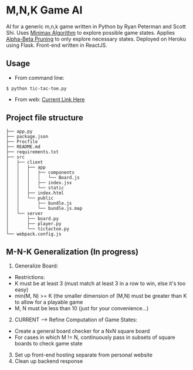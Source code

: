 # M,N,K Game AI

AI for a generic m,n,k game written in Python by Ryan Peterman and Scott Shi. Uses [Minimax Algorithm](https://en.wikipedia.org/wiki/Minimax) to explore possible game states. Applies [Alpha-Beta Pruning](https://en.wikipedia.org/wiki/Alpha%E2%80%93beta_pruning) to only explore necessary states. Deployed on Heroku using Flask. Front-end written in ReactJS.

## Usage
* From command line:
```
$ python tic-tac-toe.py
```
* From web: [Current Link Here](http://rpeterman.me/mnk-game-ai/)

## Project file structure

```
├── app.py
├── package.json
├── Procfile
├── README.md
├── requirements.txt
├── src
│   ├── client
│   │   ├── app
│   │   │   ├── components
│   │   │   │   └── Board.js
│   │   │   ├── index.jsx
│   │   │   └── static
│   │   ├── index.html
│   │   └── public
│   │       ├── bundle.js
│   │       └── bundle.js.map
│   └── server
│       ├── board.py
│       ├── player.py
│       └── tictactoe.py
└── webpack.config.js
```

## M-N-K Generalization (In progress)
1. Generalize Board:
  * Restrictions:
   * K must be at least 3 (must match at least 3 in a row to win, else it's too easy)
   * min(M, N) >= K (the smaller dimension of (M,N) must be greater than K to allow for a playable game
   * M, N must be less than 10 (just for your convenience...)

2. CURRENT --> Refine Computation of Game States:
  * Create a general board checker for a NxN square board
  * For cases in which M != N, continuously pass in subsets of square boards to check game state

3. Set up front-end hosting separate from personal website
4. Clean up backend response
